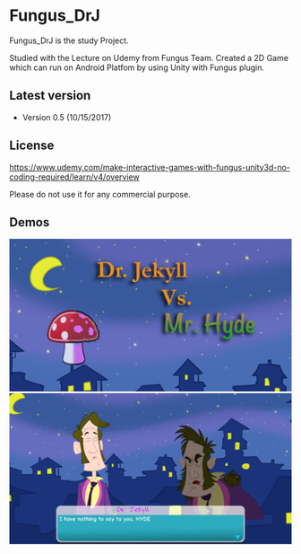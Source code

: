 # Fungus_DrJ

Fungus_DrJ is the study Project. 

Studied with the Lecture on Udemy from Fungus Team. Created a 2D Game which can run on Android Platfom by using Unity with Fungus plugin.

Latest version
---
- Version 0.5  (10/15/2017)

License
---

https://www.udemy.com/make-interactive-games-with-fungus-unity3d-no-coding-required/learn/v4/overview

Please do not use it for any commercial purpose.

## Demos
![demo_1](Resources/demo_1.PNG)
![demo_2](Resources/demo_2.PNG)
